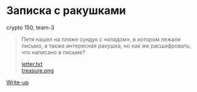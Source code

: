 # Записка с ракушками

crypto 150, team-3

> Петя нашел на пляже сундук с «кладом», в котором лежали письмо, а также интересная ракушка, но как же расшифровать, что написано в письме?
>
> [letter.txt](attachments/letter.txt)  
> [treasure.png](attachments/treasure.png)

[Write-up](WRITEUP.md)